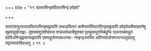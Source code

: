 +++
title = "११ त्रातारमिन्द्रमवितारमिन्द्रं हवेहवे"

+++

त्रातारंशत्रुभ्यःपालयितारमिन्द्रमाह्वयामि तथाअवितारं कामैस्तर्पयितारमिन्द्रमाह्वयामि हवेहवेसर्वेष्वाहवनेषु सुहवंसुखेनाह्वा- तुंशक्यंशूरंशौर्यवन्तं शक्रंसर्वकार्येषुशक्तं पुरुहूतम्पुरुभिर्बहुभिः पालनार्थमाहूतं एवंविधमिन्द्रंह्वयाम्याह्वयामि एवमाहूतोमघवाधनवा- न्सइन्द्रःस्वस्ति अविनाशन्नोस्मभ्यन्धातुददातु यद्वास्माकंविदधातु ॥ ११ ॥